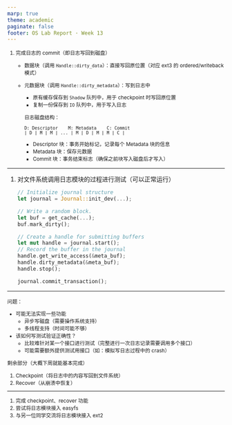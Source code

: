 ```yaml
---
marp: true
theme: academic
paginate: false
footer: OS Lab Report · Week 13
---
```


<!-- header: 第 13 周工作 -->
<!-- _footer: '' -->

<small>

1. 完成日志的 commit（即日志写回到磁盘）
   - 数据块（调用 `Handle::dirty_data`）：直接写回原位置（对应 ext3 的 ordered/writeback 模式）
   - 元数据块（调用 `Handle::dirty_metadata`）：写到日志中
     - 原有缓存保存到 `Shadow` 队列中，用于 checkpoint 时写回原位置
     - 复制一份保存到 `IO` 队列中，用于写入日志

      日志磁盘结构：

      ```
      D: Descriptor    M: Metadata    C: Commit
      | D | M | M | ... | M | D | M | M | C |
      ``` 

      - Descriptor 块：事务开始标记，记录每个 Metadata 块的信息
      - Metadata 块：保存元数据
      - Commit 块：事务结束标志（确保之前块写入磁盘后才写入）

</small>

---

<!-- _footer: '' -->

1. 对文件系统调用日志模块的过程进行测试（可以正常运行）
   ```rust
   // Initialize journal structure
   let journal = Journal::init_dev(...);

   // Write a random block.
   let buf = get_cache(...);
   buf.mark_dirty();

   // Create a handle for submitting buffers
   let mut handle = journal.start();
   // Record the buffer in the journal
   handle.get_write_access(&meta_buf);
   handle.dirty_metadata(&meta_buf);
   handle.stop();

   journal.commit_transaction();
   ```

---

<!-- _footer: '' -->

<small>

问题：
- 可能无法实现一些功能
  - 异步写磁盘（需要操作系统支持）
  - 多线程支持（时间可能不够）
- 该如何写测试验证正确性？
  - 比较难针对某一个接口进行测试（完整进行一次日志记录需要调用多个接口）
  - 可能需要额外提供测试用接口（如：模拟写日志过程中的 crash）

剩余部分（大概下周就能基本完成）

1. Checkpoint（将日志中的内容写回到文件系统）
2. Recover（从崩溃中恢复）


---

<!-- _header: 下周计划 -->

1. 完成 checkpoint、recover 功能
2. 尝试将日志模块接入 easyfs
3. 与另一位同学交流将日志模块接入 ext2
